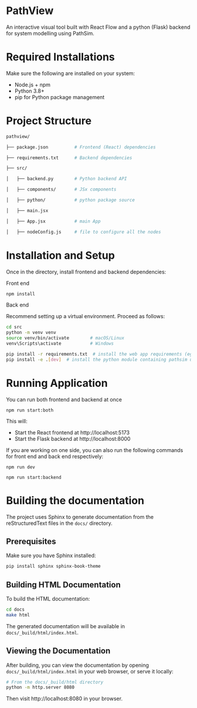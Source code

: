# PathView
An interactive visual tool built with React Flow and a python (Flask) backend for system modelling using PathSim.

# Required Installations
Make sure the following are installed on your system:
- Node.js + npm
- Python 3.8+
- pip for Python package management

# Project Structure
```bash
pathview/

├── package.json          # Frontend (React) dependencies

├── requirements.txt      # Backend dependencies

├── src/

│   ├── backend.py        # Python backend API

│   ├── components/       # JSx components

│   ├── python/           # python package source

│   ├── main.jsx

│   ├── App.jsx           # main App

│   ├── nodeConfig.js     # file to configure all the nodes

```

# Installation and Setup
Once in the directory, install frontend and backend dependencies:

Front end
```bash
npm install
```
Back end

Recommend setting up a virtual environment. Proceed as follows:
```bash
cd src
python -m venv venv
source venv/bin/activate        # macOS/Linux
venv\Scripts\activate           # Windows

pip install -r requirements.txt  # install the web app requirements (eg. Flask)
pip install -e .[dev]  # install the python module containing pathsim utils
```
# Running Application
You can run both frontend and backend at once
```
npm run start:both
```
This will:
- Start the React frontend at http://localhost:5173
- Start the Flask backend at http://localhost:8000

If you are working on one side, you can also run the following commands for front end and back end respectively:
```
npm run dev
```
```
npm run start:backend
```


# Building the documentation

The project uses Sphinx to generate documentation from the reStructuredText files in the `docs/` directory.

## Prerequisites
Make sure you have Sphinx installed:
```bash
pip install sphinx sphinx-book-theme
```

## Building HTML Documentation
To build the HTML documentation:
```bash
cd docs
make html
```

The generated documentation will be available in `docs/_build/html/index.html`.

## Viewing the Documentation
After building, you can view the documentation by opening `docs/_build/html/index.html` in your web browser, or serve it locally:
```bash
# From the docs/_build/html directory
python -m http.server 8080
```
Then visit http://localhost:8080 in your browser.



